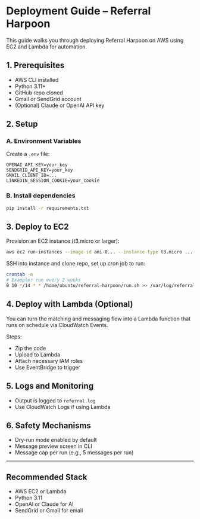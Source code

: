 # Deployment Guide – Referral Harpoon

This guide walks you through deploying Referral Harpoon on AWS using EC2 and Lambda for automation.

## 1. Prerequisites

- AWS CLI installed
- Python 3.11+
- GitHub repo cloned
- Gmail or SendGrid account
- (Optional) Claude or OpenAI API key

## 2. Setup

### A. Environment Variables

Create a `.env` file:

```
OPENAI_API_KEY=your_key
SENDGRID_API_KEY=your_key
GMAIL_CLIENT_ID=...
LINKEDIN_SESSION_COOKIE=your_cookie
```

### B. Install dependencies

```bash
pip install -r requirements.txt
```

## 3. Deploy to EC2

Provision an EC2 instance (t3.micro or larger):

```bash
aws ec2 run-instances --image-id ami-0... --instance-type t3.micro ...
```

SSH into instance and clone repo, set up cron job to run:

```bash
crontab -e
# Example: run every 2 weeks
0 10 */14 * * /home/ubuntu/referral-harpoon/run.sh >> /var/log/referral.log
```

## 4. Deploy with Lambda (Optional)

You can turn the matching and messaging flow into a Lambda function that runs on schedule via CloudWatch Events.

Steps:

* Zip the code
* Upload to Lambda
* Attach necessary IAM roles
* Use EventBridge to trigger

## 5. Logs and Monitoring

* Output is logged to `referral.log`
* Use CloudWatch Logs if using Lambda

## 6. Safety Mechanisms

* Dry-run mode enabled by default
* Message preview screen in CLI
* Message cap per run (e.g., 5 messages per run)

---

## Recommended Stack

* AWS EC2 or Lambda
* Python 3.11
* OpenAI or Claude for AI
* SendGrid or Gmail for email

